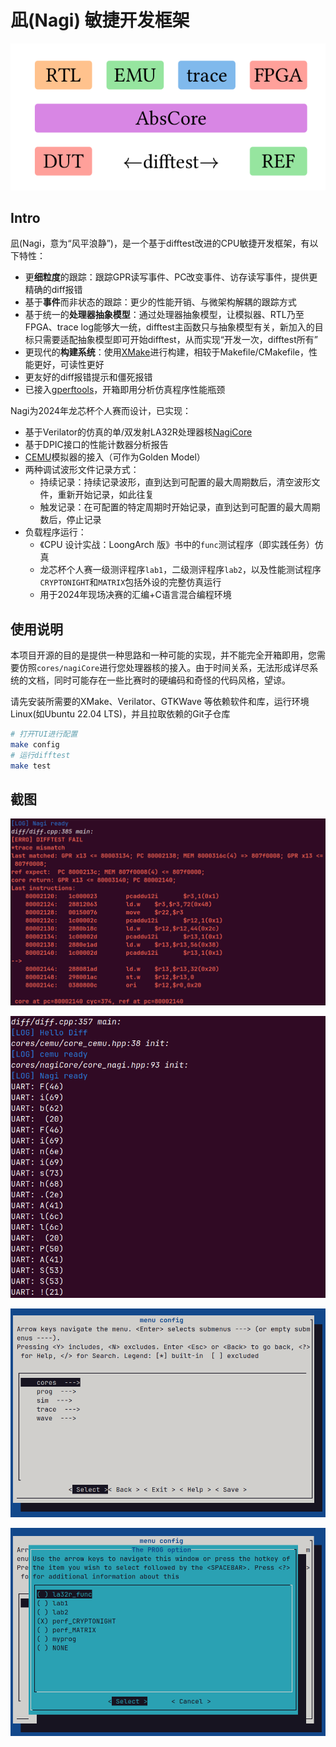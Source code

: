 # 凪(Nagi) 敏捷开发框架

![](doc/imgs/nagi_arch.png)

## Intro

凪(Nagi，意为“风平浪静”)，是一个基于difftest改进的CPU敏捷开发框架，有以下特性：
- 更**细粒度**的跟踪：跟踪GPR读写事件、PC改变事件、访存读写事件，提供更精确的diff报错
- 基于**事件**而非状态的跟踪：更少的性能开销、与微架构解耦的跟踪方式
- 基于统一的**处理器抽象模型**：通过处理器抽象模型，让模拟器、RTL乃至FPGA、trace log能够大一统，difftest主函数只与抽象模型有关，新加入的目标只需要适配抽象模型即可开始difftest，从而实现“开发一次，difftest所有”
- 更现代的**构建系统**：使用[XMake](https://xmake.io/)进行构建，相较于Makefile/CMakefile，性能更好，可读性更好
- 更友好的diff报错提示和僵死报错
- 已接入[gperftools](https://github.com/gperftools/gperftools)，开箱即用分析仿真程序性能瓶颈

Nagi为2024年龙芯杯个人赛而设计，已实现：
- 基于Verilator的仿真的单/双发射LA32R处理器核[NagiCore](https://github.com/MrAMS/NagiCore)
- 基于DPIC接口的性能计数器分析报告
- [CEMU](https://github.com/cyyself/cemu)模拟器的接入（可作为Golden Model）
- 两种调试波形文件记录方式：
  - 持续记录：持续记录波形，直到达到可配置的最大周期数后，清空波形文件，重新开始记录，如此往复
  - 触发记录：在可配置的特定周期时开始记录，直到达到可配置的最大周期数后，停止记录
- 负载程序运行：
  - 《CPU 设计实战：LoongArch 版》书中的`func`测试程序（即实践任务）仿真
  - 龙芯杯个人赛一级测评程序`lab1`，二级测评程序`lab2`，以及性能测试程序`CRYPTONIGHT`和`MATRIX`包括外设的完整仿真运行
  - 用于2024年现场决赛的汇编+C语言混合编程环境

## 使用说明

本项目开源的目的是提供一种思路和一种可能的实现，并不能完全开箱即用，您需要仿照`cores/nagiCore`进行您处理器核的接入。由于时间关系，无法形成详尽系统的文档，同时可能存在一些比赛时的硬编码和奇怪的代码风格，望谅。

请先安装所需要的XMake、Verilator、GTKWave 等依赖软件和库，运行环境Linux(如Ubuntu 22.04 LTS)，并且拉取依赖的Git子仓库

```bash
# 打开TUI进行配置
make config
# 运行difftest
make test
```

## 截图

![](doc/imgs/nagi_error_difftest.png)

![](doc/imgs/nagi_run_lab2.png)

![](doc/imgs/menuconfig.png)

![](doc/imgs/menuconfig2.png)
